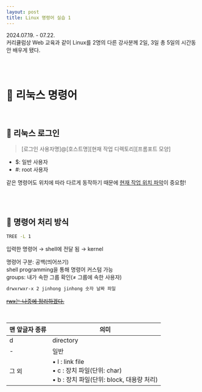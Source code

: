 ```yaml
---
layout: post
title: Linux 명령어 실습 1
---
```


2024.07.19. - 07.22. <br>
커리큘럼상 Web 교육과 같이 Linux를 2명의 다른 강사분께 2일, 3일 총 5일의 시간동안 배우게 됐다.

<br><br>


# 🐧 리눅스 명령어
<br>

## 💚 리눅스 로그인

> [로그인 사용자명]@[호스트명][현재 작업 디렉토리][프롬포트 모양]
> 
- $: 일반 사용자
- #: root 사용자

같은 명령어도 위치에 따라 다르게 동작하기 때문에 <u>현재 작업 위치 파악</u>이 중요함!

<br><br>

## 💚 명령어 처리 방식

```bash
TREE -L 1
```

입력한 명령어 → shell에 전달 됨 → kernel

명령어 구분: 공백(띄어쓰기) <br>
shell programming을 통해 명령어 커스텀 가능 <br>
groups: 내가 속한 그룹 확인(≠ 그룹에 속한 사용자)


```bash
drwxrwxr-x 2 jinhong jinhong 숫자 날짜 파일
```
<del><u>rwx는 나중에 정리하겠다.</u>

<br>

| 맨 앞글자 종류 | 의미 |
| --- | --- |
| d | directory |
| - | 일반  |
| 그 외 | • l : link file <br>• c : 장치 파일(단위: char)<br> • b : 장치 파일(단위: block, 대용량 처리) |

<br><br>

